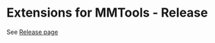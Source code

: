 # Extensions for MMTools - Release

See [Release page](https://github.com/thebitcave/ai-brain-estensions-for-mmtools/releases)